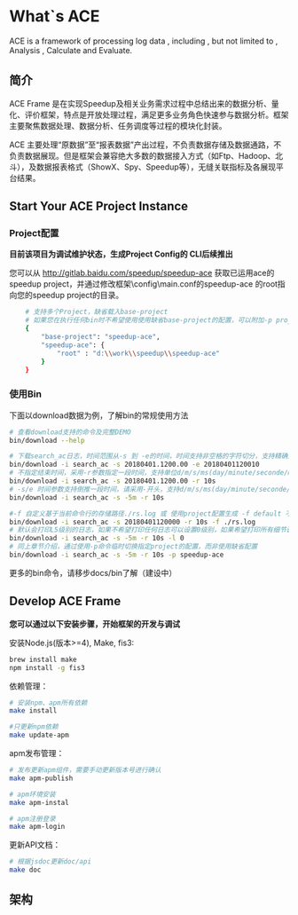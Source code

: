 # What`s ACE
ACE is a framework of processing log data  , including , but not limited to , Analysis , Calculate and Evaluate.

## 简介
ACE Frame 是在实现Speedup及相关业务需求过程中总结出来的数据分析、量化、评价框架，特点是开放处理过程，满足更多业务角色快速参与数据分析。框架主要聚焦数据处理、数据分析、任务调度等过程的模块化封装。

ACE 主要处理“原数据”至“报表数据”产出过程，不负责数据存储及数据通路，不负责数据展现。但是框架会兼容绝大多数的数据接入方式（如Ftp、Hadoop、北斗），及数据报表格式（ShowX、Spy、Speedup等），无缝关联指标及各展现平台结果。




## Start Your ACE Project Instance

### Project配置
**目前该项目为调试维护状态，生成Project Config的 CLI后续推出**

您可以从 http://gitlab.baidu.com/speedup/speedup-ace 获取已运用ace的speedup project，并通过修改框架\config\main.conf的speedup-ace 的root指向您的speedup project的目录。
```bash
    # 支持多个Project，缺省载入base-project
    # 如果您在执行任何bin时不希望使用使用缺省base-project的配置，可以附加-p project-name 指定已配置的project
    {
        "base-project": "speedup-ace",
        "speedup-ace": {
            "root" : "d:\\work\\speedup\\speedup-ace"
        }
    }
```

### 使用Bin

下面以download数据为例，了解bin的常规使用方法

```bash
# 查看download支持的命令及完整DEMO
bin/download --help

# 下载search_ac日志，时间范围从-s 到 -e的时间，时间支持非空格的字符切分，支持精确到天/分钟/秒三种选择
bin/download -i search_ac -s 20180401.1200.00 -e 20180401120010
# 不指定结束时间，采用-r参数指定一段时间，支持单位d/m/s/ms(day/minute/seconde/ms)
bin/download -i search_ac -s 20180401.1200.00 -r 10s
# -s/e 时间参数支持倒推一段时间，请采用-开头，支持d/m/s/ms(day/minute/seconde/ms)
bin/download -i search_ac -s -5m -r 10s

#-f 自定义基于当前命令行的存储路径./rs.log 或 使用project配置生成 -f default 不指定-f会直接打印
bin/download -i search_ac -s 20180401120000 -r 10s -f ./rs.log
# 默认会打印L5级别的日志，如果不希望打印任何日志可以设置0级别，如果希望打印所有细节调试可以设置9级别
bin/download -i search_ac -s -5m -r 10s -l 0
# 同上章节介绍，通过使用-p命令临时切换指定project的配置，而非使用缺省配置
bin/download -i search_ac -s -5m -r 10s -p speedup-ace 

```

更多的bin命令，请移步docs/bin了解（建设中）





## Develop ACE Frame

**您可以通过以下安装步骤，开始框架的开发与调试**

安装Node.js(版本>=4), Make, fis3:

```bash
brew install make
npm install -g fis3
```

依赖管理：

```bash
# 安装npm、apm所有依赖
make install

#只更新npm依赖
make update-apm
```

apm发布管理：

```bash
# 发布更新apm组件，需要手动更新版本号进行确认
make apm-publish

# apm环境安装
make apm-instal

# apm注册登录
make apm-login
```


更新API文档：

```bash
# 根据jsdoc更新doc/api
make doc
```

## 架构